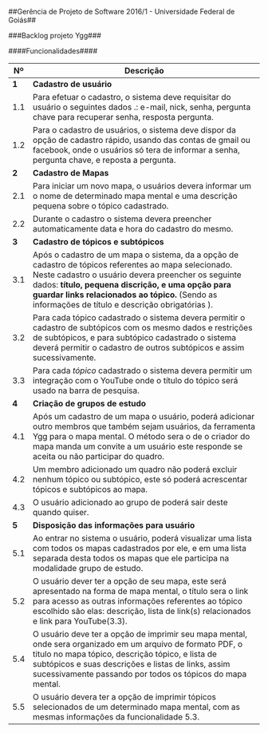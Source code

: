 ##Gerência de Projeto de Software 2016/1 - Universidade Federal de Goiás##

###Backlog projeto Ygg###

####Funcionalidades####
			      
Nº      | Descrição                                                                        |
--------|----------------------------------------------------------------------------------|
**1**   |**Cadastro de usuário**                                                           |
1.1     |Para efetuar o cadastro, o sistema deve requisitar do usuário o seguintes dados .: e-mail, nick, senha, pergunta chave para recuperar senha, resposta pergunta.                                                        | 
1.2     |Para o cadastro de usuários, o sistema deve dispor da opção de cadastro rápido, usando das  contas de gmail ou facebook, onde o usuários só tera de informar a senha, pergunta chave, e reposta a pergunta.              |
**2**   |**Cadastro de Mapas**	 	  					           |
2.1     |Para iniciar um novo mapa, o usuários devera informar um o nome de determinado mapa mental e uma descrição pequena sobre o tópico cadastrado.		       							   |
2.2 |Durante o cadastro o sistema devera preencher automaticamente data e hora do cadastro do mesmo.|
**3**   |**Cadastro de tópicos e subtópicos**                                              |
3.1 |Após o cadastro de um mapa o sistema, da a opção de cadastro de tópicos referentes ao mapa selecionado. Neste cadastro o usuário devera preencher os seguinte dados: **título, pequena discrição, e uma opção para guardar links relacionados ao tópico.** (Sendo as informações de título e descrição obrigatórias ).                       		   |
3.2 |Para cada tópico cadastrado o sistema devera permitir o cadastro de subtópicos com os mesmo dados e restrições de subtópicos, e para subtópico cadastrado o sistema deverá permitir o cadastro de outros subtópicos e assim sucessivamente.|
3.3 |Para cada *tópico* cadastrado o sistema devera permitir um integração com o YouTube onde o título do tópico será usado na barra de pesquisa.                  |
**4**   |**Criação de grupos de estudo**						   |
4.1 |Após um cadastro de um mapa o usuário, poderá adicionar outro membros que também sejam usuários, da ferramenta Ygg para o mapa mental. O método sera o de o criador do mapa manda um convite a um usuário este responde se aceita ou não participar do quadro. |
4.2 |Um membro adicionado  um quadro não poderá excluir nenhum tópico ou subtópico, este só poderá acrescentar tópicos e subtópicos ao mapa. |
4.3 |O usuário adicionado ao grupo de poderá sair deste quando quiser.		       |
**5**   |**Disposição das informações para usuário**				           |
5.1 |Ao entrar no sistema o usuário, poderá visualizar uma lista com todos os mapas cadastrados por ele, e em uma lista separada desta todos os mapas que ele participa na modalidade grupo de estudo. |
5.2 |O usuário dever ter a opção de seu mapa, este será apresentado na forma de mapa mental, o título sera o link para acesso as outras informações referentes ao tópico escolhido são elas: descrição, lista de link(s) relacionados e link para YouTube(3.3).|
5.4 |O usuário deve ter a opção de imprimir seu mapa mental, onde sera organizado em um arquivo de formato PDF, o titulo no mapa tópico, descrição tópico, e lista de subtópicos e suas descrições e listas de links, assim sucessivamente passando por todos os tópicos do mapa mental.	|
5.5 |O usuário devera ter a opção de imprimir tópicos selecionados de um determinado mapa mental, com as mesmas informações da funcionalidade 5.3.|
